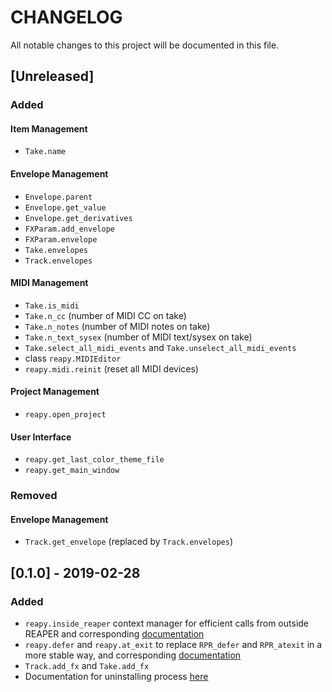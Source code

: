 # CHANGELOG

All notable changes to this project will be documented in this file.

## [Unreleased]

### Added

#### Item Management

- `Take.name`

#### Envelope Management

- `Envelope.parent`
- `Envelope.get_value`
- `Envelope.get_derivatives`
- `FXParam.add_envelope`
- `FXParam.envelope`
- `Take.envelopes`
- `Track.envelopes`

#### MIDI Management

- `Take.is_midi`
- `Take.n_cc` (number of MIDI CC on take)
- `Take.n_notes` (number of MIDI notes on take)
- `Take.n_text_sysex` (number of MIDI text/sysex on take)
- `Take.select_all_midi_events` and `Take.unselect_all_midi_events`
- class `reapy.MIDIEditor`
- `reapy.midi.reinit` (reset all MIDI devices)

#### Project Management

- `reapy.open_project`

#### User Interface

- `reapy.get_last_color_theme_file`
- `reapy.get_main_window`

### Removed

#### Envelope Management

- `Track.get_envelope` (replaced by `Track.envelopes`)


## [0.1.0] - 2019-02-28

### Added

- `reapy.inside_reaper` context manager for efficient calls from outside REAPER and corresponding [documentation](https://python-reapy.readthedocs.io/en/latest/api_guide.html#improve-performance-with-reapy-inside-reaper)
- `reapy.defer` and `reapy.at_exit` to replace `RPR_defer` and `RPR_atexit` in a more stable way, and corresponding [documentation](https://python-reapy.readthedocs.io/en/latest/api_guide.html#non-blocking-loops-inside-reaper-with-reapy-defer-and-reapy-at-exit)
- `Track.add_fx` and `Take.add_fx`
- Documentation for uninstalling process [here](https://python-reapy.readthedocs.io/en/latest/install_guide.html)

